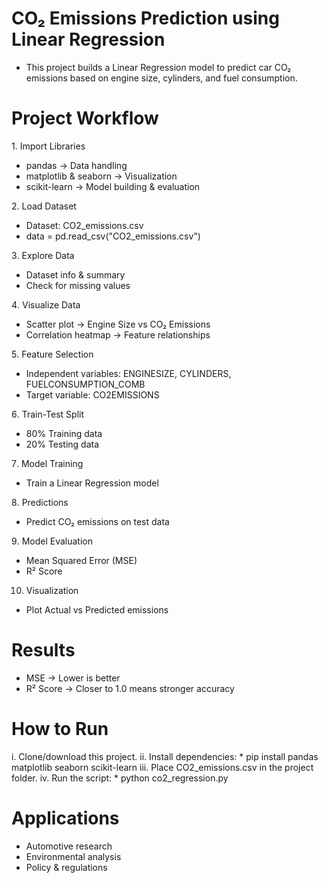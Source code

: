 # CO₂ Emissions Prediction using Linear Regression

  * This project builds a Linear Regression model to predict car CO₂ emissions based on engine size, cylinders, and fuel consumption.

# Project Workflow

1️. Import Libraries
  * pandas → Data handling
  * matplotlib & seaborn → Visualization
  * scikit-learn → Model building & evaluation

2️. Load Dataset
  * Dataset: CO2_emissions.csv
  * data = pd.read_csv("CO2_emissions.csv")

3️. Explore Data
  * Dataset info & summary
  * Check for missing values

4️. Visualize Data
  * Scatter plot → Engine Size vs CO₂ Emissions
  * Correlation heatmap → Feature relationships

5️. Feature Selection
  * Independent variables: ENGINESIZE, CYLINDERS, FUELCONSUMPTION_COMB
  * Target variable: CO2EMISSIONS

6️. Train-Test Split
  * 80% Training data
  * 20% Testing data

7️. Model Training
  * Train a Linear Regression model

8️. Predictions
  * Predict CO₂ emissions on test data

9️. Model Evaluation
  * Mean Squared Error (MSE)
  * R² Score

10. Visualization
  * Plot Actual vs Predicted emissions

 # Results
 
  * MSE → Lower is better
  * R² Score → Closer to 1.0 means stronger accuracy

# How to Run

  i. Clone/download this project.
  ii. Install dependencies:
     * pip install pandas matplotlib seaborn scikit-learn
  iii. Place CO2_emissions.csv in the project folder.
  iv. Run the script:
     * python co2_regression.py

# Applications

 * Automotive research
 * Environmental analysis
 * Policy & regulations
